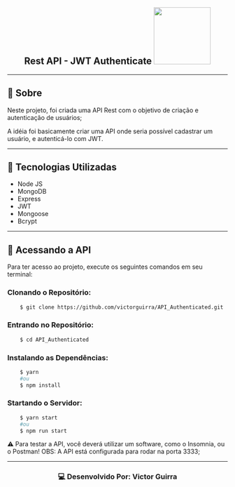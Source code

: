 <h2 align="center">
    Rest API - JWT Authenticate
    <img src="https://vegibit.com/wp-content/uploads/2018/07/JSON-Web-Token-Authentication-With-Node.png" width="130">
</h2>

---

## 📔 Sobre

Neste projeto, foi criada uma API Rest com o objetivo de criação e autenticação de usuários;

A idéia foi basicamente criar uma API onde seria possível cadastrar um usuário, e autenticá-lo com JWT.

---

## 🚀 Tecnologias Utilizadas

- Node JS
- MongoDB
- Express
- JWT
- Mongoose
- Bcrypt

---

## 📂 Acessando a API

Para ter acesso ao projeto, execute os seguintes comandos em seu terminal:

<h3>Clonando o Repositório:</h3>

```bash
    $ git clone https://github.com/victorguirra/API_Authenticated.git
```

<h3>Entrando no Repositório:</h3>

```bash
    $ cd API_Authenticated
```

<h3>Instalando as Dependências:</h3>

```bash
    $ yarn
    #ou
    $ npm install
```

<h3>Startando o Servidor:</h3>

```bash
    $ yarn start
    #ou
    $ npm run start
```

⚠ Para testar a API, você deverá utilizar um software, como o Insomnia, ou o Postman! OBS: A API está configurada para rodar na porta 3333;

---

<h3 align="center">💻 Desenvolvido Por: Victor Guirra</h3>